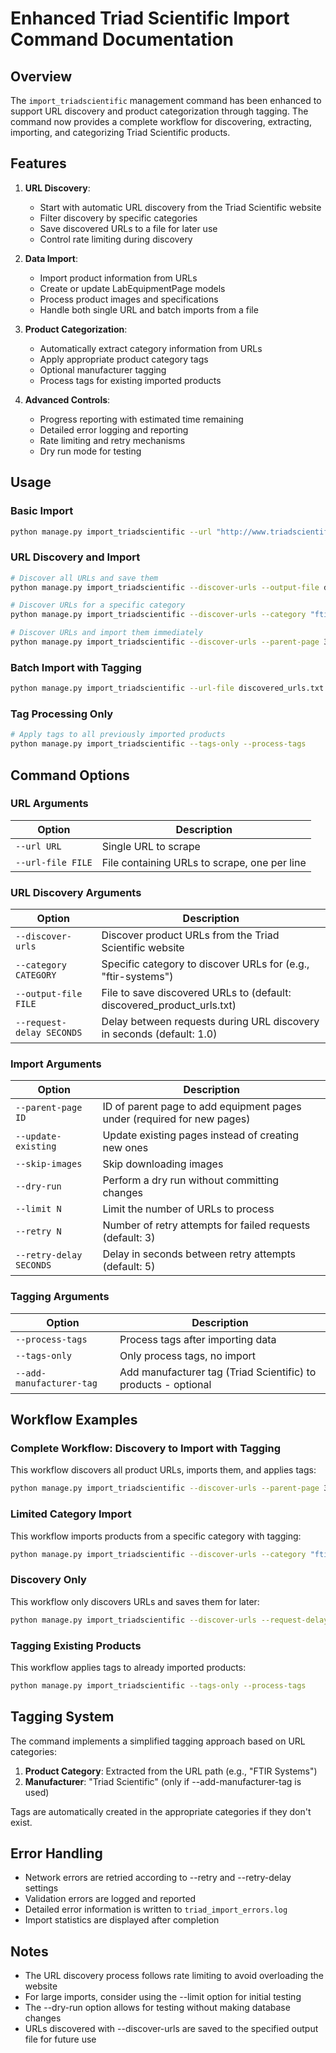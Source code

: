 # Enhanced Triad Scientific Import Command Documentation

## Overview

The `import_triadscientific` management command has been enhanced to support URL discovery and product categorization through tagging. The command now provides a complete workflow for discovering, extracting, importing, and categorizing Triad Scientific products.

## Features

1. **URL Discovery**:
   - Start with automatic URL discovery from the Triad Scientific website
   - Filter discovery by specific categories
   - Save discovered URLs to a file for later use
   - Control rate limiting during discovery

2. **Data Import**:
   - Import product information from URLs
   - Create or update LabEquipmentPage models
   - Process product images and specifications
   - Handle both single URL and batch imports from a file

3. **Product Categorization**:
   - Automatically extract category information from URLs
   - Apply appropriate product category tags
   - Optional manufacturer tagging
   - Process tags for existing imported products

4. **Advanced Controls**:
   - Progress reporting with estimated time remaining
   - Detailed error logging and reporting
   - Rate limiting and retry mechanisms
   - Dry run mode for testing

## Usage

### Basic Import

```bash
python manage.py import_triadscientific --url "http://www.triadscientific.com/en/products/ftir-systems/1091/mattson-ati-genesis-series-ftir-with-software/249015" --parent-page 3
```

### URL Discovery and Import

```bash
# Discover all URLs and save them
python manage.py import_triadscientific --discover-urls --output-file discovered_urls.txt

# Discover URLs for a specific category
python manage.py import_triadscientific --discover-urls --category "ftir-systems" --output-file ftir_urls.txt

# Discover URLs and import them immediately
python manage.py import_triadscientific --discover-urls --parent-page 3
```

### Batch Import with Tagging

```bash
python manage.py import_triadscientific --url-file discovered_urls.txt --parent-page 3 --process-tags
```

### Tag Processing Only

```bash
# Apply tags to all previously imported products
python manage.py import_triadscientific --tags-only --process-tags
```

## Command Options

### URL Arguments

| Option | Description |
|--------|-------------|
| `--url URL` | Single URL to scrape |
| `--url-file FILE` | File containing URLs to scrape, one per line |

### URL Discovery Arguments

| Option | Description |
|--------|-------------|
| `--discover-urls` | Discover product URLs from the Triad Scientific website |
| `--category CATEGORY` | Specific category to discover URLs for (e.g., "ftir-systems") |
| `--output-file FILE` | File to save discovered URLs to (default: discovered_product_urls.txt) |
| `--request-delay SECONDS` | Delay between requests during URL discovery in seconds (default: 1.0) |

### Import Arguments

| Option | Description |
|--------|-------------|
| `--parent-page ID` | ID of parent page to add equipment pages under (required for new pages) |
| `--update-existing` | Update existing pages instead of creating new ones |
| `--skip-images` | Skip downloading images |
| `--dry-run` | Perform a dry run without committing changes |
| `--limit N` | Limit the number of URLs to process |
| `--retry N` | Number of retry attempts for failed requests (default: 3) |
| `--retry-delay SECONDS` | Delay in seconds between retry attempts (default: 5) |

### Tagging Arguments

| Option | Description |
|--------|-------------|
| `--process-tags` | Process tags after importing data |
| `--tags-only` | Only process tags, no import |
| `--add-manufacturer-tag` | Add manufacturer tag (Triad Scientific) to products - optional |

## Workflow Examples

### Complete Workflow: Discovery to Import with Tagging

This workflow discovers all product URLs, imports them, and applies tags:

```bash
python manage.py import_triadscientific --discover-urls --parent-page 3 --process-tags
```

### Limited Category Import

This workflow imports products from a specific category with tagging:

```bash
python manage.py import_triadscientific --discover-urls --category "ftir-systems" --parent-page 3 --process-tags --limit 10
```

### Discovery Only

This workflow only discovers URLs and saves them for later:

```bash
python manage.py import_triadscientific --discover-urls --request-delay 2.0 --output-file all_products.txt
```

### Tagging Existing Products

This workflow applies tags to already imported products:

```bash
python manage.py import_triadscientific --tags-only --process-tags
```

## Tagging System

The command implements a simplified tagging approach based on URL categories:

1. **Product Category**: Extracted from the URL path (e.g., "FTIR Systems")
2. **Manufacturer**: "Triad Scientific" (only if --add-manufacturer-tag is used)

Tags are automatically created in the appropriate categories if they don't exist.

## Error Handling

- Network errors are retried according to --retry and --retry-delay settings
- Validation errors are logged and reported
- Detailed error information is written to `triad_import_errors.log`
- Import statistics are displayed after completion

## Notes

- The URL discovery process follows rate limiting to avoid overloading the website
- For large imports, consider using the --limit option for initial testing
- The --dry-run option allows for testing without making database changes
- URLs discovered with --discover-urls are saved to the specified output file for future use 